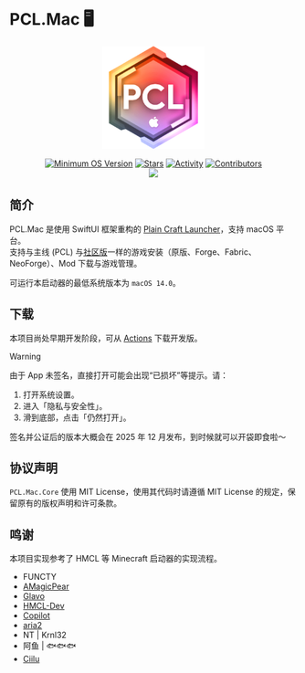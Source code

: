 # PCL.Mac 🖥️

<div align="center">
  <img alt="Logo" src="/.github/assets/icon.png" width="180">

  [![Minimum OS Version](https://img.shields.io/badge/macOS-13.0+-81AD18)](https://developer.apple.com/macos/)
  [![Stars](https://img.shields.io/github/stars/CeciliaStudio/PCL.Mac?style=flat)](https://github.com/CeciliaStudio/PCL.Mac/stargazers)
  [![Activity](https://img.shields.io/github/commit-activity/y/CeciliaStudio/PCL.Mac?color=FF6C57)](https://github.com/CeciliaStudio/PCL.Mac/pulse)
  [![Contributors](https://img.shields.io/github/contributors/CeciliaStudio/PCL.Mac)](https://github.com/CeciliaStudio/PCL.Mac/graphs/contributors)
  <br>
  [![](https://hits.zkitefly.eu.org/?tag=https://github.com/CeciliaStudio/PCL.Mac)](https://hits.zkitefly.eu.org/?tag=https://github.com/CeciliaStudio/PCL.Mac&web=true)
</div>

## 简介

PCL.Mac 是使用 SwiftUI 框架重构的 [Plain Craft Launcher](https://github.com/Hex-Dragon/PCL2)，支持 macOS 平台。<br>
支持与主线 (PCL) 与[社区版](https://github.com/PCL-Community/PCL2-CE)一样的游戏安装（原版、Forge、Fabric、NeoForge）、Mod 下载与游戏管理。<br>

可运行本启动器的最低系统版本为 `macOS 14.0`。

## 下载

本项目尚处早期开发阶段，可从 [Actions](https://github.com/CeciliaStudio/PCL.Mac/actions) 下载开发版。

> [!WARNING]
> 由于 App 未签名，直接打开可能会出现“已损坏”等提示。请：
> 1. 打开系统设置。
> 2. 进入「隐私与安全性」。
> 3. 滑到底部，点击「仍然打开」。
> 
> 签名并公证后的版本大概会在 2025 年 12 月发布，到时候就可以开袋即食啦～

## 协议声明
`PCL.Mac.Core` 使用 MIT License，使用其代码时请遵循 MIT License 的规定，保留原有的版权声明和许可条款。

## 鸣谢

本项目实现参考了 HMCL 等 Minecraft 启动器的实现流程。

- FUNCTY
- [AMagicPear](https://github.com/AMagicPear)
- [Glavo](https://github.com/Glavo)
- [HMCL-Dev](https://github.com/HMCL-Dev)
- [Copilot](https://github.com/copilot)
- [aria2](https://github.com/aria2/aria2)
- NT | Krnl32
- 阿鱼 | 🐟🐟🐟
- [Ciilu](https://github.com/Ciilu)
